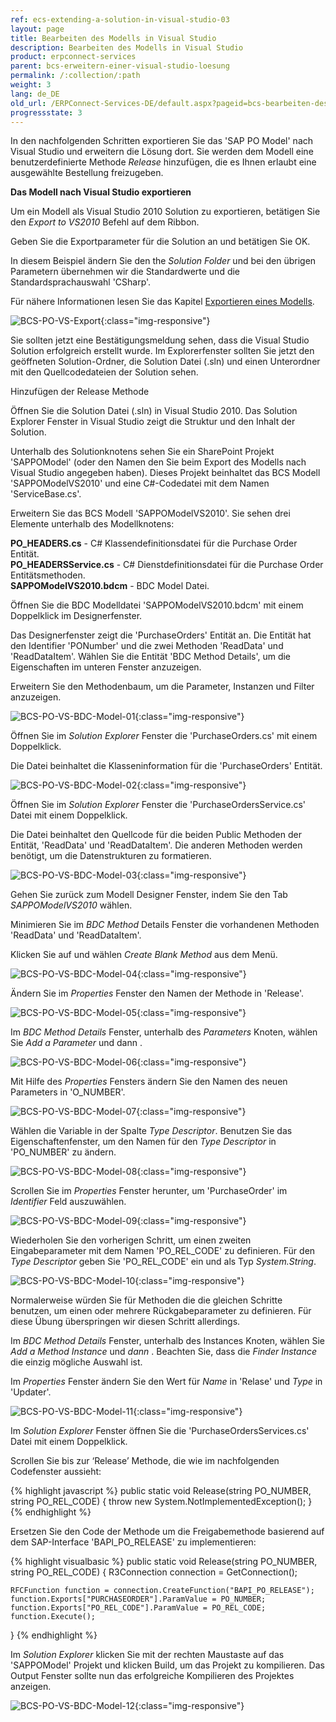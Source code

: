 ```yaml
---
ref: ecs-extending-a-solution-in-visual-studio-03
layout: page
title: Bearbeiten des Modells in Visual Studio
description: Bearbeiten des Modells in Visual Studio
product: erpconnect-services
parent: bcs-erweitern-einer-visual-studio-loesung
permalink: /:collection/:path
weight: 3
lang: de_DE
old_url: /ERPConnect-Services-DE/default.aspx?pageid=bcs-bearbeiten-des-modells-in-visual-studio
progressstate: 3
---
```


In den nachfolgenden Schritten exportieren Sie das 'SAP PO Model' nach Visual Studio und erweitern die Lösung dort. Sie werden dem Modell eine benutzerdefinierte Methode *Release* hinzufügen, die es Ihnen erlaubt eine ausgewählte Bestellung freizugeben.

**Das Modell nach Visual Studio exportieren**

Um ein Modell als Visual Studio 2010 Solution zu exportieren, betätigen Sie den *Export to VS2010* Befehl auf dem Ribbon.

Geben Sie die Exportparameter für die Solution an und betätigen Sie OK.

In diesem Beispiel ändern Sie den the *Solution Folder* und bei den übrigen Parametern übernehmen wir die Standardwerte und die Standardsprachauswahl 'CSharp'.

Für nähere Informationen lesen Sie das Kapitel [Exportieren eines Modells](../../bcs-erste-schritte/bcs-exportieren-eines-modells).

![BCS-PO-VS-Export](/img/content/BCS-PO-VS-Export.png){:class="img-responsive"}

Sie sollten jetzt eine Bestätigungsmeldung sehen, dass die Visual Studio Solution erfolgreich erstellt wurde. Im Explorerfenster sollten Sie jetzt den geöffneten Solution-Ordner, die Solution Datei (.sln) und einen Unterordner mit den Quellcodedateien der Solution sehen.



Hinzufügen der Release Methode

Öffnen Sie die Solution Datei (.sln) in Visual Studio 2010. Das Solution Explorer Fenster in Visual Studio zeigt die Struktur und den Inhalt der Solution.

Unterhalb des Solutionknotens sehen Sie ein SharePoint Projekt 'SAPPOModel' (oder den Namen den Sie beim Export des Modells nach Visual Studio angegeben haben). Dieses Projekt beinhaltet das BCS Modell 'SAPPOModelVS2010' und eine C#-Codedatei mit dem Namen 'ServiceBase.cs'.

Erweitern Sie das BCS Modell 'SAPPOModelVS2010'. Sie sehen drei Elemente unterhalb des Modellknotens:

**PO_HEADERS.cs** -	 C# Klassendefinitionsdatei für die Purchase Order Entität.<br>
**PO_HEADERSService.cs** -	 C# Dienstdefinitionsdatei für die Purchase Order Entitätsmethoden.<br>
**SAPPOModelVS2010.bdcm** -	 BDC Model Datei.

Öffnen Sie die BDC Modelldatei 'SAPPOModelVS2010.bdcm' mit einem Doppelklick im Designerfenster.

Das Designerfenster zeigt die 'PurchaseOrders' Entität an. Die Entität hat den Identifier 'PONumber' und die zwei Methoden 'ReadData' und 'ReadDataItem'. Wählen Sie die Entität 'BDC Method Details', um die Eigenschaften im unteren Fenster anzuzeigen.

Erweitern Sie den Methodenbaum, um die Parameter, Instanzen und Filter anzuzeigen.

![BCS-PO-VS-BDC-Model-01](/img/content/BCS-PO-VS-BDC-Model-01.png){:class="img-responsive"}

Öffnen Sie im *Solution Explorer* Fenster die 'PurchaseOrders.cs' mit einem Doppelklick.


Die Datei beinhaltet die Klasseninformation für die 'PurchaseOrders' Entität.

![BCS-PO-VS-BDC-Model-02](/img/content/BCS-PO-VS-BDC-Model-02.png){:class="img-responsive"}

Öffnen Sie im *Solution Explorer* Fenster die 'PurchaseOrdersService.cs' Datei mit einem Doppelklick.


Die Datei beinhaltet den Quellcode für die beiden Public Methoden der Entität, 'ReadData' und 'ReadDataItem'. Die anderen Methoden werden benötigt, um die Datenstrukturen zu formatieren. 

![BCS-PO-VS-BDC-Model-03](/img/content/BCS-PO-VS-BDC-Model-03.png){:class="img-responsive"}

Gehen Sie zurück zum Modell Designer Fenster, indem Sie den Tab *SAPPOModelVS2010* wählen.


Minimieren Sie im *BDC Method* Details Fenster die vorhandenen Methoden 'ReadData' und 'ReadDataItem'.

Klicken Sie auf und wählen *Create Blank Method*  aus dem Menü.

![BCS-PO-VS-BDC-Model-04](/img/content/BCS-PO-VS-BDC-Model-04.png){:class="img-responsive"}

Ändern Sie im *Properties* Fenster den Namen der Methode in 'Release'.

![BCS-PO-VS-BDC-Model-05](/img/content/BCS-PO-VS-BDC-Model-05.png){:class="img-responsive"}

Im *BDC Method Details* Fenster, unterhalb des *Parameters* Knoten, wählen Sie *Add a Parameter* und dann .

![BCS-PO-VS-BDC-Model-06](/img/content/BCS-PO-VS-BDC-Model-06.png){:class="img-responsive"}

Mit Hilfe des *Properties* Fensters ändern Sie den Namen des neuen Parameters in 'O_NUMBER'.

![BCS-PO-VS-BDC-Model-07](/img/content/BCS-PO-VS-BDC-Model-07.png){:class="img-responsive"}

Wählen die Variable in der Spalte *Type Descriptor*. Benutzen Sie das Eigenschaftenfenster, um den Namen für den *Type Descriptor* in 'PO_NUMBER' zu ändern.

![BCS-PO-VS-BDC-Model-08](/img/content/BCS-PO-VS-BDC-Model-08.png){:class="img-responsive"}

Scrollen Sie im *Properties* Fenster herunter, um 'PurchaseOrder' im *Identifier* Feld auszuwählen.

![BCS-PO-VS-BDC-Model-09](/img/content/BCS-PO-VS-BDC-Model-09.png){:class="img-responsive"}

Wiederholen Sie den vorherigen Schritt, um einen zweiten Eingabeparameter mit dem Namen 'PO_REL_CODE' zu definieren. Für den *Type Descriptor* geben Sie 'PO_REL_CODE' ein und als Typ *System.String*.

![BCS-PO-VS-BDC-Model-10](/img/content/BCS-PO-VS-BDC-Model-10.png){:class="img-responsive"}

Normalerweise würden Sie für Methoden die die gleichen Schritte benutzen, um einen oder mehrere Rückgabeparameter zu definieren. Für diese Übung überspringen wir diesen Schritt allerdings.

Im *BDC Method Details* Fenster, unterhalb des Instances Knoten, wählen Sie *Add a Method Instance* und *dann* . Beachten Sie, dass die *Finder Instance* die einzig mögliche Auswahl ist.

Im *Properties* Fenster ändern Sie den Wert für *Name* in 'Relase' und *Type* in 'Updater'.

![BCS-PO-VS-BDC-Model-11](/img/content/BCS-PO-VS-BDC-Model-11.png){:class="img-responsive"}

Im *Solution Explorer* Fenster öffnen Sie die 'PurchaseOrdersServices.cs' Datei mit einem Doppelklick.

Scrollen Sie bis zur ‘Release’ Methode, die wie im nachfolgenden Codefenster aussieht:

{% highlight javascript %}
public static void Release(string PO_NUMBER, string PO_REL_CODE)
{
    throw new System.NotImplementedException();
}
{% endhighlight %}

Ersetzen Sie den Code der Methode um die Freigabemethode basierend auf dem SAP-Interface 'BAPI_PO_RELEASE' zu implementieren:


{% highlight visualbasic %}
public static void Release(string PO_NUMBER, string PO_REL_CODE)
{
    R3Connection connection = GetConnection();

    RFCFunction function = connection.CreateFunction("BAPI_PO_RELEASE");
    function.Exports["PURCHASEORDER"].ParamValue = PO_NUMBER;
    function.Exports["PO_REL_CODE"].ParamValue = PO_REL_CODE;
    function.Execute();
}
{% endhighlight %}

Im *Solution Explorer* klicken Sie mit der rechten Maustaste auf das 'SAPPOModel' Projekt und klicken Build, um das Projekt zu kompilieren. Das Output Fenster sollte nun das erfolgreiche Kompilieren des Projektes anzeigen. 


![BCS-PO-VS-BDC-Model-12](/img/content/BCS-PO-VS-BDC-Model-12.png){:class="img-responsive"}

